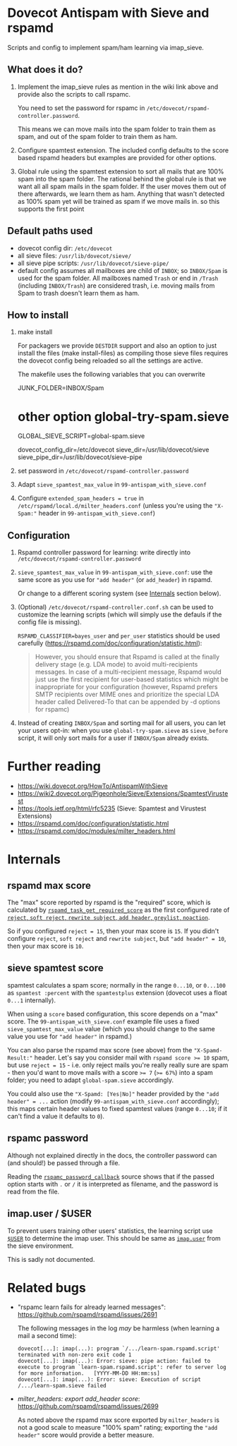 # Dovecot Antispam with Sieve and rspamd

Scripts and config to implement spam/ham learning via imap_sieve.

## What does it do?

1. Implement the imap_sieve rules as mention in the wiki link above
   and provide also the scripts to call rspamc.

   You need to set the password for rspamc in `/etc/dovecot/rspamd-controller.password`.

   This means we can move mails into the spam folder to train them as spam,
   and out of the spam folder to train them as ham.

2. Configure spamtest extension. The included config defaults to the
   score based rspamd headers but examples are provided for other options.

3. Global rule using the spamtest extension to sort all mails that are 100% spam
   into the spam folder. The rational behind the global rule is that we want all
   all spam mails in the spam folder. If the user moves them out of there afterwards,
   we learn them as ham. Anything that wasn't detected as 100% spam yet will be trained
   as spam if we move mails in. so this supports the first point

## Default paths used

- dovecot config dir: `/etc/dovecot`
- all sieve files: `/usr/lib/dovecot/sieve/`
- all sieve pipe scripts: `/usr/lib/dovecot/sieve-pipe/`
- default config assumes all mailboxes are child of `INBOX`; so `INBOX/Spam`
  is used for the spam folder.  All mailboxes named `Trash` or end in
  `/Trash` (including `INBOX/Trash`) are considered trash, i.e. moving
  mails from Spam to trash doesn't learn them as ham.

## How to install

1. make install

   For packagers we provide `DESTDIR` support and also an option to just
   install the files (make install-files) as compiling those sieve files
   requires the dovecot config being reloaded so all the settings are
   active.

   The makefile uses the following variables that you can overwrite

   JUNK_FOLDER=INBOX/Spam
   # other option global-try-spam.sieve
   GLOBAL_SIEVE_SCRIPT=global-spam.sieve

   dovecot_config_dir=/etc/dovecot
   sieve_dir=/usr/lib/dovecot/sieve
   sieve_pipe_dir=/usr/lib/dovecot/sieve-pipe

2. set password in `/etc/dovecot/rspamd-controller.password`

3. Adapt `sieve_spamtest_max_value` in `99-antispam_with_sieve.conf`

4. Configure `extended_spam_headers = true` in
   `/etc/rspamd/local.d/milter_headers.conf` (unless you're using the
   `"X-Spam:"` header in `99-antispam_with_sieve.conf`)

## Configuration

1. Rspamd controller password for learning: write directly into
   `/etc/dovecot/rspamd-controller.password`

2. `sieve_spamtest_max_value` in `99-antispam_with_sieve.conf`: use the
   same score as you use for `"add header"` (or `add_header`) in rspamd.

   Or change to a different scoring system (see [Internals](#Internals)
   section below).

3. (Optional) `/etc/dovecot/rspamd-controller.conf.sh` can be used to
   customize the learning scripts (which will simply use the defauls if
   the config file is missing).

   `RSPAMD_CLASSIFIER=bayes_user` and `per_user` statistics should be
   used carefully (https://rspamd.com/doc/configuration/statistic.html):

   > However, you should ensure that Rspamd is called at the finally
   > delivery stage (e.g. LDA mode) to avoid multi-recipients messages.
   > In case of a multi-recipient message, Rspamd would just use the
   > first recipient for user-based statistics which might be
   > inappropriate for your configuration (however, Rspamd prefers SMTP
   > recipients over MIME ones and prioritize the special LDA header
   > called Delivered-To that can be appended by -d options for rspamc)

4. Instead of creating `INBOX/Spam` and sorting mail for all users, you
   can let your users opt-in: when you use `global-try-spam.sieve` as
   `sieve_before` script, it will only sort mails for a user if
   `INBOX/Spam` already exists.

# Further reading

- https://wiki.dovecot.org/HowTo/AntispamWithSieve
- https://wiki2.dovecot.org/Pigeonhole/Sieve/Extensions/SpamtestVirustest
- https://tools.ietf.org/html/rfc5235 (Sieve: Spamtest and Virustest Extensions)
- https://rspamd.com/doc/configuration/statistic.html
- https://rspamd.com/doc/modules/milter_headers.html

# Internals

## rspamd max score

The "max" score reported by rspamd is the "required" score, which is
calculated by [`rspamd_task_get_required_score`] as the first configured
rate of [`reject`, `soft reject`, `rewrite subject`, `add header`,
`greylist`, `noaction`][`enum rspamd_action_type`].

So if you configured `reject = 15`, then your max score is `15`.  If you
didn't configure `reject`, `soft reject` and `rewrite subject`, but
`"add header" = 10`, then your max score is `10`.

## sieve spamtest score

spamtest calculates a spam score; normally in the range `0...10`, or
`0...100` as `spamtest :percent` with the `spamtestplus` extension
(dovecot uses a float `0...1` internally).

When using a `score` based configuration, this score depends on a "max"
score.  The `99-antispam_with_sieve.conf` example file uses a fixed
`sieve_spamtest_max_value` value (which you should change to the same
value you use for `"add header"` in rspamd.)

You can also parse the rspamd max score (see above) from the
`"X-Spamd-Result:"` header. Let's say you consider mail with `rspamd
score >= 10` spam, but use `reject = 15` - i.e. only reject mails you're
really really sure are spam - then you'd want to move mails with a score
`>= 7` (`>= 67%`) into a spam folder; you need to adapt
`global-spam.sieve` accordingly.

You could also use the `"X-Spamd: [Yes|No]"` header provided by the
`"add header" = ...` action (modify `99-antispam_with_sieve.conf`
accordingly); this maps certain header values to fixed spamtest values
(range `0...10`; if it can't find a value it defaults to `0`).

[`rspamd_task_get_required_score`]: https://github.com/rspamd/rspamd/blob/f9d5c7051dba5f9acd97f160ea07981a264d64bf/src/libserver/task.c#L1537
[`enum rspamd_action_type`]: https://github.com/rspamd/rspamd/blob/f9d5c7051dba5f9acd97f160ea07981a264d64bf/src/client/rspamc.c#L167

## rspamc password

Although not explained directly in the docs, the controller password can
(and should!) be passed through a file.

Reading the [`rspamc_password_callback`] source shows that if the passed
option starts with `.` or `/` it is interpreted as filename, and the
password is read from the file.

[`rspamc_password_callback`]: https://github.com/rspamd/rspamd/blob/f9d5c7051dba5f9acd97f160ea07981a264d64bf/src/client/rspamc.c#L340

## imap.user / $USER

To prevent users training other users' statistics, the learning script
use [`$USER`] to determine the imap user.  This should be same as
[`imap.user`] from the sieve environment.

This is sadly not documented.

[`imap.user`]: https://github.com/dovecot/pigeonhole/blob/43f5835b3830830cb84a04a5a06c7e6b15cc21df/src/plugins/imapsieve/ext-imapsieve-environment.c#L28
[`$USER`]: https://github.com/dovecot/pigeonhole/blob/43f5835b3830830cb84a04a5a06c7e6b15cc21df/src/plugins/sieve-extprograms/sieve-extprograms-common.c#L547

# Related bugs

- "rspamc learn fails for already learned messages": https://github.com/rspamd/rspamd/issues/2691

   The following messages in the log *may* be harmless (when learning a
   mail a second time):

    ```
    dovecot[...]: imap(...): program `/.../learn-spam.rspamd.script' terminated with non-zero exit code 1
    dovecot[...]: imap(...): Error: sieve: pipe action: failed to execute to program `learn-spam.rspamd.script': refer to server log for more information.   [YYYY-MM-DD HH:mm:ss]
    dovecot[...]: imap(...): Error: sieve: Execution of script /.../learn-spam.sieve failed
    ```

- *milter_headers: export add_header score*: https://github.com/rspamd/rspamd/issues/2699

   As noted above the rspamd max score exported by `milter_headers` is
   not a good scale to measure "100% spam" rating; exporting the `"add
   header"` score would provide a better measure.

